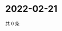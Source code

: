 # 2022-02-21

共 0 条

<!-- BEGIN WEIBO -->
<!-- 最后更新时间 Mon Feb 21 2022 19:00:54 GMT+0800 (China Standard Time) -->

<!-- END WEIBO -->
